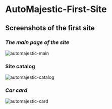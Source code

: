 # AutoMajestic-First-Site
## Screenshots of the first site

### *The main page of the site*

![automajestic-main](https://github.com/qeky/AutoMajestic-First-Site/assets/117240579/040f75fe-9fd3-4d42-905f-77cc6184f4d1)
### **Site catalog**

![automajestic-catalog](https://github.com/qeky/AutoMajestic-First-Site/assets/117240579/76d8d9f9-e31d-4f3c-9027-df33a2c306b9)
### *Car card*

![automajestic-card](https://github.com/qeky/AutoMajestic-First-Site/assets/117240579/9d98f15b-8eb8-4314-bf04-7a015fb46689)
